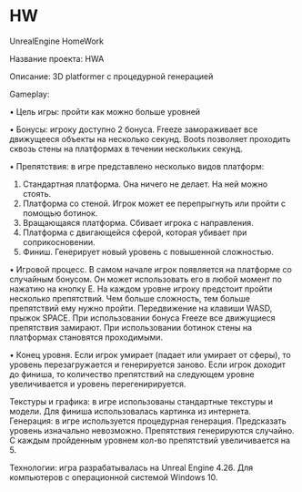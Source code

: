 # HW
UnrealEngine HomeWork

Название проекта: HWA

Описание: 3D platformer с процедурной генерацией

Gameplay: 

•	Цель игры: пройти как можно больше уровней

•	Бонусы: игроку доступно 2 бонуса. Freeze замораживает все движущееся объекты на несколько секунд. Boots позволяет проходить сквозь стены на платформах в течении нескольких секунд.

•	Препятствия: в игре представлено несколько видов платформ:

1.	Стандартная платформа. Она ничего не делает. На ней можно стоять.
2.	Платформа со стеной. Игрок может ее перепрыгнуть или пройти с помощью ботинок.
3.	Вращающаяся платформа. Сбивает игрока с направления.
4.	Платформа с двигающейся сферой, которая убивает при соприкосновении.
5.	Финиш. Генерирует новый уровень с повышенной сложностью. 

•	Игровой процесс. В самом начале игрок появляется на платформе со случайным бонусом. Он может использовать его в любой момент по нажатию на кнопку Е. На каждом уровне игроку предстоит пройти несколько препятствий. Чем больше сложность, тем больше препятствий ему нужно пройти. Передвижение на клавиши WASD, прыжок SPACE. При использовании бонуса Freeze все движущиеся препятствия замирают. При использовании ботинок стены на платформах становятся проходимыми. 

•	Конец уровня. Если игрок умирает (падает или умирает от сферы), то уровень перезагружается и генерируется заново. Если игрок доходит до финиша, то количество препятствий на следующем уровне увеличивается и уровень перегенирируется.

Текстуры и графика: в игре использованы стандартные текстуры и модели. Для финиша использовалась картинка из интернета.
Генерация: в игре используется процедурная генерация. Предсказать уровень изначально невозможно. Препятствия генерируются случайно. С каждым пройденным уровнем кол-во препятствий увеличивается на 5.

Технологии: игра разрабатывалась на Unreal Engine 4.26. Для компьютеров с операционной системой Windows 10.
